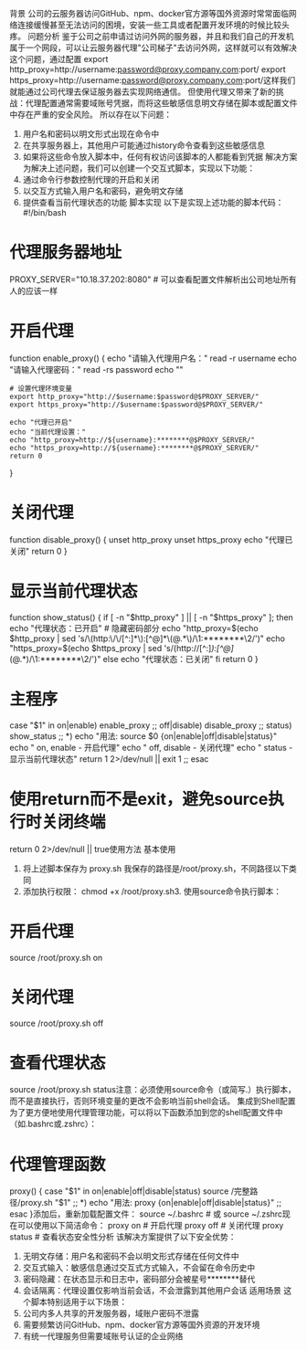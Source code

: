 背景
公司的云服务器访问GitHub、npm、docker官方源等国外资源时常常面临网络连接缓慢甚至无法访问的困境，安装一些工具或者配置开发环境的时候比较头疼。
问题分析
鉴于公司之前申请过访问外网的服务器，并且和我们自己的开发机属于一个网段，可以让云服务器代理"公司梯子"去访问外网，这样就可以有效解决这个问题，通过配置
export http_proxy=http://username:password@proxy.company.com:port/
export https_proxy=http://username:password@proxy.company.com:port/这样我们就能通过公司代理去保证服务器去实现网络通信。
但使用代理又带来了新的挑战：代理配置通常需要域账号凭据，而将这些敏感信息明文存储在脚本或配置文件中存在严重的安全风险。
所以存在以下问题：
1. 用户名和密码以明文形式出现在命令中
2. 在共享服务器上，其他用户可能通过history命令查看到这些敏感信息
3. 如果将这些命令放入脚本中，任何有权访问该脚本的人都能看到凭据
解决方案
为解决上述问题，我们可以创建一个交互式脚本，实现以下功能：
1. 通过命令行参数控制代理的开启和关闭
2. 以交互方式输入用户名和密码，避免明文存储
3. 提供查看当前代理状态的功能
脚本实现
以下是实现上述功能的脚本代码：
#!/bin/bash

# 代理服务器地址
PROXY_SERVER="10.18.37.202:8080" # 可以查看配置文件解析出公司地址所有人的应该一样

# 开启代理
function enable_proxy() {
    echo "请输入代理用户名："
    read -r username
    echo "请输入代理密码："
    read -rs password
    echo ""
    
    # 设置代理环境变量
    export http_proxy="http://$username:$password@$PROXY_SERVER/"
    export https_proxy="http://$username:$password@$PROXY_SERVER/"
    
    echo "代理已开启"
    echo "当前代理设置："
    echo "http_proxy=http://${username}:********@$PROXY_SERVER/"
    echo "https_proxy=http://${username}:********@$PROXY_SERVER/"
    return 0
}

# 关闭代理
function disable_proxy() {
    unset http_proxy
    unset https_proxy
    echo "代理已关闭"
    return 0
}

# 显示当前代理状态
function show_status() {
    if [ -n "$http_proxy" ] || [ -n "$https_proxy" ]; then
        echo "代理状态：已开启"
        # 隐藏密码部分
        echo "http_proxy=$(echo $http_proxy | sed 's/\(http:\/\/[^:]*\):[^@]*\(@.*\)/\1:********\2/')"
        echo "https_proxy=$(echo $https_proxy | sed 's/\(http:\/\/[^:]*\):[^@]*\(@.*\)/\1:********\2/')"
    else
        echo "代理状态：已关闭"
    fi
    return 0
}

# 主程序
case "$1" in
    on|enable)
        enable_proxy
        ;;
    off|disable)
        disable_proxy
        ;;
    status)
        show_status
        ;;
    *)
        echo "用法: source $0 {on|enable|off|disable|status}"
        echo "  on, enable   - 开启代理"
        echo "  off, disable - 关闭代理"
        echo "  status       - 显示当前代理状态"
        return 1 2>/dev/null || exit 1
        ;;
esac

# 使用return而不是exit，避免source执行时关闭终端
return 0 2>/dev/null || true使用方法
基本使用
1. 将上述脚本保存为 proxy.sh 我保存的路径是/root/proxy.sh，不同路径以下类同
2. 添加执行权限：
chmod +x /root/proxy.sh3. 使用source命令执行脚本：
# 开启代理
source /root/proxy.sh on

# 关闭代理
source /root/proxy.sh off

# 查看代理状态
source /root/proxy.sh status注意：必须使用source命令（或简写.）执行脚本，而不是直接执行，否则环境变量的更改不会影响当前shell会话。
集成到Shell配置
为了更方便地使用代理管理功能，可以将以下函数添加到您的shell配置文件中（如.bashrc或.zshrc）：
# 代理管理函数
proxy() {
    case "$1" in
        on|enable|off|disable|status)
            source /完整路径/proxy.sh "$1"
            ;;
        *)
            echo "用法: proxy {on|enable|off|disable|status}"
            ;;
    esac
}添加后，重新加载配置文件：
source ~/.bashrc  # 或 source ~/.zshrc现在可以使用以下简洁命令：
proxy on      # 开启代理
proxy off     # 关闭代理
proxy status  # 查看状态安全性分析
该解决方案提供了以下安全优势：
1. 无明文存储：用户名和密码不会以明文形式存储在任何文件中
2. 交互式输入：敏感信息通过交互式方式输入，不会留在命令历史中
3. 密码隐藏：在状态显示和日志中，密码部分会被星号********替代
4. 会话隔离：代理设置仅影响当前会话，不会泄露到其他用户会话
适用场景
这个脚本特别适用于以下场景：
1. 公司内多人共享的开发服务器，域账户密码不泄露
2. 需要频繁访问GitHub、npm、docker官方源等国外资源的开发环境
3. 有统一代理服务但需要域账号认证的企业网络
